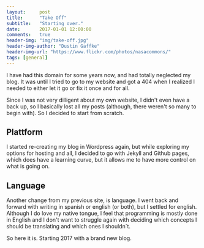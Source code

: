 ```yaml
---
layout:     post
title:      "Take Off"
subtitle:   "Starting over."
date:       2017-01-01 12:00:00
comments:   true
header-img: "img/take-off.jpg"
header-img-author: "Dustin Gaffke"
header-img-url: "https://www.flickr.com/photos/nasacommons/"
tags: [general]
---
```


I have had this domain for some years now, and had totally neglected my blog. It was until I tried to go to my website and got a 404 when I realized I needed to either let it go or fix it once and for all.

Since I was not very dilligent about my own website, I didn't even have a back up, so I basically lost all my posts (although, there weren't so many to begin with). So I decided to start from scratch.

<h2 class="section-heading">Plattform</h2>

I started re-creating my blog in Wordpress again, but while exploring my options for hosting and all, I decided to go with Jekyll and  Github pages, which does have a learning curve, but it allows me to have more control on what is going on.

<h2 class="section-heading">Language</h2>

Another change from my previous site, is language. I went back and forward with writing in spanish or english (or both), but I settled for english. Although I do love my native tongue, I feel that programming is mostly done in English and I don't want to struggle again with deciding which concepts I should be translating and which ones I shouldn´t.

So here it is. Starting 2017 with a brand new blog.